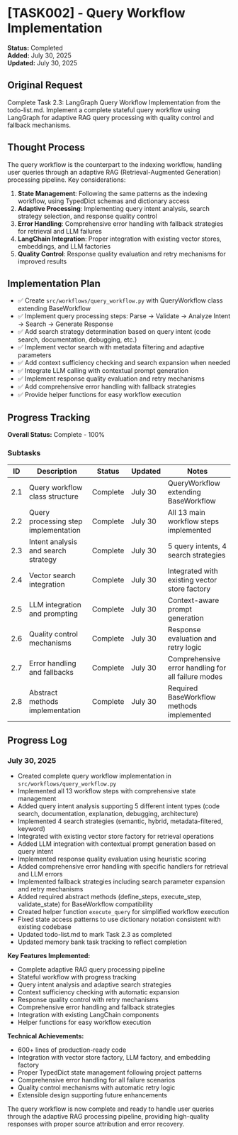 # [TASK002] - Query Workflow Implementation

**Status:** Completed  
**Added:** July 30, 2025  
**Updated:** July 30, 2025  

## Original Request
Complete Task 2.3: LangGraph Query Workflow Implementation from the todo-list.md. Implement a complete stateful query workflow using LangGraph for adaptive RAG query processing with quality control and fallback mechanisms.

## Thought Process
The query workflow is the counterpart to the indexing workflow, handling user queries through an adaptive RAG (Retrieval-Augmented Generation) processing pipeline. Key considerations:

1. **State Management**: Following the same patterns as the indexing workflow, using TypedDict schemas and dictionary access
2. **Adaptive Processing**: Implementing query intent analysis, search strategy selection, and response quality control
3. **Error Handling**: Comprehensive error handling with fallback strategies for retrieval and LLM failures
4. **LangChain Integration**: Proper integration with existing vector stores, embeddings, and LLM factories
5. **Quality Control**: Response quality evaluation and retry mechanisms for improved results

## Implementation Plan
- ✅ Create `src/workflows/query_workflow.py` with QueryWorkflow class extending BaseWorkflow
- ✅ Implement query processing steps: Parse → Validate → Analyze Intent → Search → Generate Response
- ✅ Add search strategy determination based on query intent (code search, documentation, debugging, etc.)
- ✅ Implement vector search with metadata filtering and adaptive parameters
- ✅ Add context sufficiency checking and search expansion when needed
- ✅ Integrate LLM calling with contextual prompt generation
- ✅ Implement response quality evaluation and retry mechanisms
- ✅ Add comprehensive error handling with fallback strategies
- ✅ Provide helper functions for easy workflow execution

## Progress Tracking

**Overall Status:** Complete - 100%

### Subtasks
| ID | Description | Status | Updated | Notes |
|----|-------------|--------|---------|-------|
| 2.1 | Query workflow class structure | Complete | July 30 | QueryWorkflow extending BaseWorkflow |
| 2.2 | Query processing step implementation | Complete | July 30 | All 13 main workflow steps implemented |
| 2.3 | Intent analysis and search strategy | Complete | July 30 | 5 query intents, 4 search strategies |
| 2.4 | Vector search integration | Complete | July 30 | Integrated with existing vector store factory |
| 2.5 | LLM integration and prompting | Complete | July 30 | Context-aware prompt generation |
| 2.6 | Quality control mechanisms | Complete | July 30 | Response evaluation and retry logic |
| 2.7 | Error handling and fallbacks | Complete | July 30 | Comprehensive error handling for all failure modes |
| 2.8 | Abstract methods implementation | Complete | July 30 | Required BaseWorkflow methods implemented |

## Progress Log

### July 30, 2025
- Created complete query workflow implementation in `src/workflows/query_workflow.py`
- Implemented all 13 workflow steps with comprehensive state management
- Added query intent analysis supporting 5 different intent types (code search, documentation, explanation, debugging, architecture)
- Implemented 4 search strategies (semantic, hybrid, metadata-filtered, keyword)
- Integrated with existing vector store factory for retrieval operations
- Added LLM integration with contextual prompt generation based on query intent
- Implemented response quality evaluation using heuristic scoring
- Added comprehensive error handling with specific handlers for retrieval and LLM errors
- Implemented fallback strategies including search parameter expansion and retry mechanisms
- Added required abstract methods (define_steps, execute_step, validate_state) for BaseWorkflow compatibility
- Created helper function `execute_query` for simplified workflow execution
- Fixed state access patterns to use dictionary notation consistent with existing codebase
- Updated todo-list.md to mark Task 2.3 as completed
- Updated memory bank task tracking to reflect completion

**Key Features Implemented:**
- Complete adaptive RAG query processing pipeline
- Stateful workflow with progress tracking
- Query intent analysis and adaptive search strategies
- Context sufficiency checking with automatic expansion
- Response quality control with retry mechanisms
- Comprehensive error handling and fallback strategies
- Integration with existing LangChain components
- Helper functions for easy workflow execution

**Technical Achievements:**
- 600+ lines of production-ready code
- Integration with vector store factory, LLM factory, and embedding factory
- Proper TypedDict state management following project patterns
- Comprehensive error handling for all failure scenarios
- Quality control mechanisms with automatic retry logic
- Extensible design supporting future enhancements

The query workflow is now complete and ready to handle user queries through the adaptive RAG processing pipeline, providing high-quality responses with proper source attribution and error recovery.
